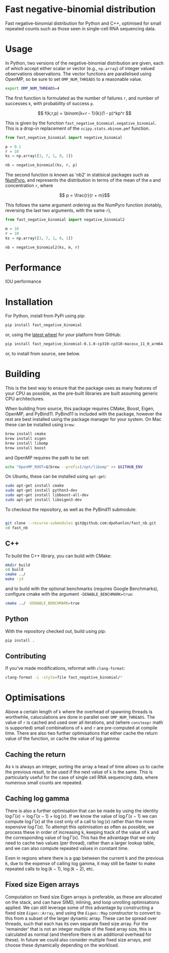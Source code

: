 # Fast negative-binomial distribution

Fast negative-binomial distribution for Python and C++, optimised for small repeated counts such as those seen in single-cell RNA sequencing data.

Usage
=====

In Python, two versions of the negative-binomial distribution are given, each of which accept either scalar or vector (e.g., `np.array`) of integer valued observations observations. The vector functions are parallelised using OpenMP, so be sure to set `OMP_NUM_THREADS` to a reasonable value.

```bash
export OMP_NUM_THREADS=4
```

The first function is formulated as the number of failures `r`, and number of successes `k`, with probability of success `p`.

$$ f(k;r,p) = \binom{k+r - 1}{k}(1 - p)^kp^r $$

This is given by the function `fast_negative_binomial.negative_binomial`. This is a drop-in replacement of the `scipy.stats.nbinom.pmf` function.

```python
from fast_negative_binomial import negative_binomial

p = 0.1
r = 10
ks = np.array([3, 7, 1, 0, 1])

nb = negative_binomial(ks, r, p)
```

The second function is known as 'nb2' in statisical packages such as [NumPyro](https://num.pyro.ai/en/stable/distributions.html#negativebinomial2), and represents the distribution in terms of the mean of the `m` and concentration `r`, where

$$ p = \frac{r}{r + m}$$

This follows the same argument ordering as the NumPyro function (notably, reversing the last two arguments, with the same `r`),

```python
from fast_negative_binomial import negative_binomial2

m = 10
r = 10
ks = np.array([3, 7, 1, 0, 1])

nb = negative_binomial2(ks, m, r)
```

Performance
====

IOU performance

Installation
=====

For Python, install from PyPi using pip:

```bash
pip install fast_negative_binomial
```

or, using the [latest wheel](https://github.com/dpohanlon/fast_nb/releases) for your platform from GitHub:

```bash
pip install fast_negative_binomial-0.1.0-cp310-cp310-macosx_11_0_arm64.whl
```

or, to install from source, see below.

Building
========

This is the best way to ensure that the package uses as many features of your CPU as possible, as the pre-built libraries are built assuming generic CPU architectures.

When building from source, this package requires CMake, Boost, Eigen, OpenMP, and PyBind11. PyBind11 is included with the package, however the rest are best installed using the package manager for your system. On Mac these can be installed using `brew`:

```bash
brew install cmake
brew install eigen
brew install libomp
brew install boost
```

and OpenMP requires the path to be set:

``` bash
echo "OpenMP_ROOT=$(brew --prefix)/opt/libomp" >> $GITHUB_ENV
```

On Ubuntu, these can be installed using `apt-get`:

```bash
sudo apt-get install cmake
sudo apt-get install python3-dev
sudo apt-get install libboost-all-dev
sudo apt-get install libeigen3-dev

```

To checkout the repository, as well as the PyBind11 submodule:

``` bash

git clone --recurse-submodules git@github.com:dpohanlon/fast_nb.git
cd fast_nb
```

C++
---

To build the C++ library, you can build with CMake:

```bash
mkdir build
cd build
cmake ../
make -j4
```

and to build with the optional benchmarks (requires Google Benchmarks), configure cmake with the argument `-DENABLE_BENCHMARK=true`:

```bash
cmake ../ -DENABLE_BENCHMARK=true
```

Python
-----

With the repository checked out, build using pip:

```bash
pip install .
```

Contributing
-------

If you've made modifications, reformat with `clang-format`:

```bash
clang-format -i -style=file fast_negative_binomial/*
```

Optimisations
=============

Above a certain length of `k` where the overhead of spawning threads is worthwhile, caluculations are done in parallel over `OMP_NUM_THREADS`. The value of `r` is cached and used over all iterations, and (where `constexpr` math is supported) small combinations of `k` and `r` are pre-computed at compile time. There are also two further optimisations that either cache the return value of the function, or cache the value of log gamma:

Caching the return
-------

As `k` is always an integer, sorting the array a head of time allows us to cache the previous result, to be used if the next value of `k` is the same. This is particularly useful for the case of single cell RNA sequencing data, where numerous small counts are repeated.

Caching log gamma
-------

There is also a further optimisation that can be made by using the identity $\log \Gamma (x) = \log \Gamma (x - 1) + \log (x)$. If we know the value of $\log \Gamma (x - 1)$ we can compute $\log \Gamma (x)$ at the cost only of a call to $\log(x)$ rather than the more expensive $\log \Gamma (x)$. To attempt this optimisation as often as possible, we process these in order of increasing k, keeping track of the value of k and the corresponding value of $\log \Gamma (x)$. This has the advantage that we only need to cache two values (per thread), rather than a larger lookup table, and we can also compute repeated values in constant time.

Even in regions where there is a gap between the current k and the previous k, due to the expense of calling log gamma, it may still be faster to make repeated calls to $\log (k - 1)$, $\log (k - 2)$, etc.

Fixed size Eigen arrays
-------

Computation on fixed size Eigen arrays is preferable, as these are allocated on the stack, and can have SIMD, inlining, and loop unrolling optimisations applied. We can still leverage some of this advantage by constructing a fixed size `Eigen::Array`, and using the `Eigen::Map` constructor to convert to this from a subset of the larger dynamic array. These can be spread over threads, such that each has its own separate fixed size array. For the 'remainder' that is not an integer multiple of the fixed array size, this is calculated as normal (and therefore there is an additional overhead for these). In future we could also consider multiple fixed size arrays, and choose these dynamically depending on the workload.
